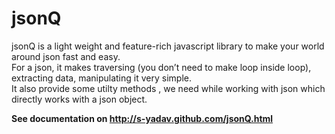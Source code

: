 jsonQ
=====

jsonQ is a light weight and feature-rich javascript library to make your world around json fast and easy.<br />
For a json, it makes traversing (you don’t need to make loop inside loop), extracting data, manipulating it very simple.<br/>
It also provide some utilty methods , we need while working with json which directly works with a json object. 

<strong>See documentation on http://s-yadav.github.com/jsonQ.html</strong>
